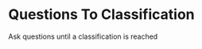 Questions To Classification
===========================

Ask questions until a classification is reached